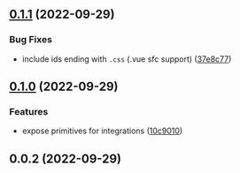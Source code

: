 

## [0.1.1](https://github.com/danielroe/fontaine/compare/0.1.0...0.1.1) (2022-09-29)


### Bug Fixes

* include ids ending with `.css` (.vue sfc support) ([37e8c77](https://github.com/danielroe/fontaine/commit/37e8c77c8b8ce7f83df2d1bbe0e95b3aee2404ac))

## [0.1.0](https://github.com/danielroe/fontaine/compare/0.0.2...0.1.0) (2022-09-29)


### Features

* expose primitives for integrations ([10c9010](https://github.com/danielroe/fontaine/commit/10c90108565fa9a6bdc19acd9e7a94790648f07e))

## 0.0.2 (2022-09-29)